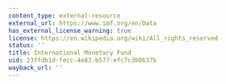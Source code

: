```yaml
---
content_type: external-resource
external_url: https://www.imf.org/en/Data
has_external_license_warning: true
license: https://en.wikipedia.org/wiki/All_rights_reserved
status: ''
title: International Monetary Fund
uid: 23ffdb1d-fecc-4e83-b577-efc7c3b0b37b
wayback_url: ''
---
```

